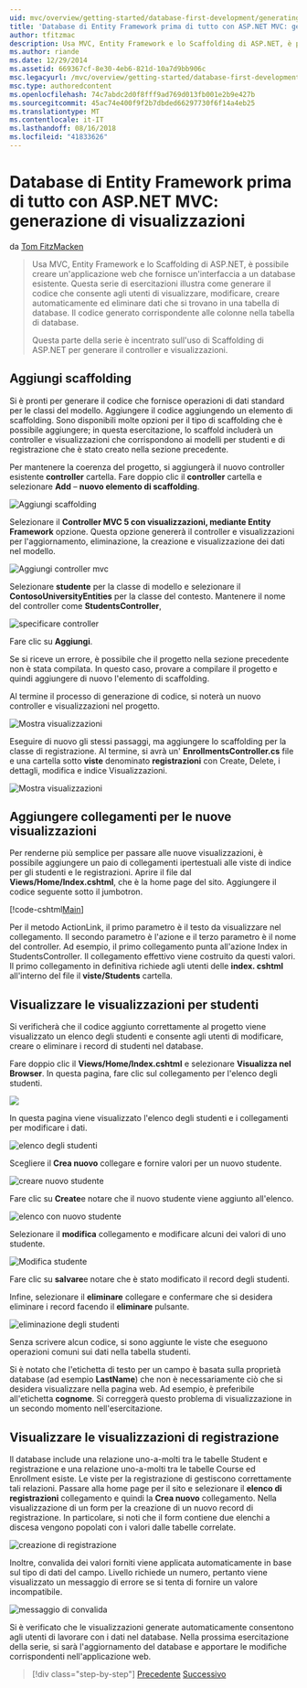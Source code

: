 ```yaml
---
uid: mvc/overview/getting-started/database-first-development/generating-views
title: 'Database di Entity Framework prima di tutto con ASP.NET MVC: generazione di visualizzazioni | Microsoft Docs'
author: tfitzmac
description: Usa MVC, Entity Framework e lo Scaffolding di ASP.NET, è possibile creare un'applicazione web che fornisce un'interfaccia a un database esistente. Questa esercitazione seri...
ms.author: riande
ms.date: 12/29/2014
ms.assetid: 669367cf-8e30-4eb6-821d-10a7d9bb906c
msc.legacyurl: /mvc/overview/getting-started/database-first-development/generating-views
msc.type: authoredcontent
ms.openlocfilehash: 74c7abdc2d0f8fff9ad769d013fb001e2b9e427b
ms.sourcegitcommit: 45ac74e400f9f2b7dbded66297730f6f14a4eb25
ms.translationtype: MT
ms.contentlocale: it-IT
ms.lasthandoff: 08/16/2018
ms.locfileid: "41833626"
---
```

<a name="ef-database-first-with-aspnet-mvc-generating-views"></a>Database di Entity Framework prima di tutto con ASP.NET MVC: generazione di visualizzazioni
====================
da [Tom FitzMacken](https://github.com/tfitzmac)

> Usa MVC, Entity Framework e lo Scaffolding di ASP.NET, è possibile creare un'applicazione web che fornisce un'interfaccia a un database esistente. Questa serie di esercitazioni illustra come generare il codice che consente agli utenti di visualizzare, modificare, creare automaticamente ed eliminare dati che si trovano in una tabella di database. Il codice generato corrispondente alle colonne nella tabella di database.
> 
> Questa parte della serie è incentrato sull'uso di Scaffolding di ASP.NET per generare il controller e visualizzazioni.


## <a name="add-scaffold"></a>Aggiungi scaffolding

Si è pronti per generare il codice che fornisce operazioni di dati standard per le classi del modello. Aggiungere il codice aggiungendo un elemento di scaffolding. Sono disponibili molte opzioni per il tipo di scaffolding che è possibile aggiungere; in questa esercitazione, lo scaffold includerà un controller e visualizzazioni che corrispondono ai modelli per studenti e di registrazione che è stato creato nella sezione precedente.

Per mantenere la coerenza del progetto, si aggiungerà il nuovo controller esistente **controller** cartella. Fare doppio clic il **controller** cartella e selezionare **Add** – **nuovo elemento di scaffolding**.

![Aggiungi scaffolding](generating-views/_static/image1.png)

Selezionare il **Controller MVC 5 con visualizzazioni, mediante Entity Framework** opzione. Questa opzione genererà il controller e visualizzazioni per l'aggiornamento, eliminazione, la creazione e visualizzazione dei dati nel modello.

![Aggiungi controller mvc](generating-views/_static/image2.png)

Selezionare **studente** per la classe di modello e selezionare il **ContosoUniversityEntities** per la classe del contesto. Mantenere il nome del controller come **StudentsController**,

![specificare controller](generating-views/_static/image3.png)

Fare clic su **Aggiungi**.

Se si riceve un errore, è possibile che il progetto nella sezione precedente non è stata compilata. In questo caso, provare a compilare il progetto e quindi aggiungere di nuovo l'elemento di scaffolding.

Al termine il processo di generazione di codice, si noterà un nuovo controller e visualizzazioni nel progetto.

![Mostra visualizzazioni](generating-views/_static/image4.png)

Eseguire di nuovo gli stessi passaggi, ma aggiungere lo scaffolding per la classe di registrazione. Al termine, si avrà un' **EnrollmentsController.cs** file e una cartella sotto **viste** denominato **registrazioni** con Create, Delete, i dettagli, modifica e indice Visualizzazioni.

![Mostra visualizzazioni](generating-views/_static/image5.png)

## <a name="add-links-to-new-views"></a>Aggiungere collegamenti per le nuove visualizzazioni

Per renderne più semplice per passare alle nuove visualizzazioni, è possibile aggiungere un paio di collegamenti ipertestuali alle viste di indice per gli studenti e le registrazioni. Aprire il file dal **Views/Home/Index.cshtml**, che è la home page del sito. Aggiungere il codice seguente sotto il jumbotron.

[!code-cshtml[Main](generating-views/samples/sample1.cshtml)]

Per il metodo ActionLink, il primo parametro è il testo da visualizzare nel collegamento. Il secondo parametro è l'azione e il terzo parametro è il nome del controller. Ad esempio, il primo collegamento punta all'azione Index in StudentsController. Il collegamento effettivo viene costruito da questi valori. Il primo collegamento in definitiva richiede agli utenti delle **index. cshtml** all'interno del file il **viste/Students** cartella.

## <a name="display-student-views"></a>Visualizzare le visualizzazioni per studenti

Si verificherà che il codice aggiunto correttamente al progetto viene visualizzato un elenco degli studenti e consente agli utenti di modificare, creare o eliminare i record di studenti nel database.

Fare doppio clic il **Views/Home/Index.cshtml** e selezionare **Visualizza nel Browser**. In questa pagina, fare clic sul collegamento per l'elenco degli studenti.

![](generating-views/_static/image6.png)

In questa pagina viene visualizzato l'elenco degli studenti e i collegamenti per modificare i dati.

![elenco degli studenti](generating-views/_static/image7.png)

Scegliere il **Crea nuovo** collegare e fornire valori per un nuovo studente.

![creare nuovo studente](generating-views/_static/image8.png)

Fare clic su **Create**e notare che il nuovo studente viene aggiunto all'elenco.

![elenco con nuovo studente](generating-views/_static/image9.png)

Selezionare il **modifica** collegamento e modificare alcuni dei valori di uno studente.

![Modifica studente](generating-views/_static/image10.png)

Fare clic su **salvare**e notare che è stato modificato il record degli studenti.

Infine, selezionare il **eliminare** collegare e confermare che si desidera eliminare i record facendo il **eliminare** pulsante.

![eliminazione degli studenti](generating-views/_static/image11.png)

Senza scrivere alcun codice, si sono aggiunte le viste che eseguono operazioni comuni sui dati nella tabella studenti.

Si è notato che l'etichetta di testo per un campo è basata sulla proprietà database (ad esempio **LastName**) che non è necessariamente ciò che si desidera visualizzare nella pagina web. Ad esempio, è preferibile all'etichetta **cognome**. Si correggerà questo problema di visualizzazione in un secondo momento nell'esercitazione.

## <a name="display-enrollment-views"></a>Visualizzare le visualizzazioni di registrazione

Il database include una relazione uno-a-molti tra le tabelle Student e registrazione e una relazione uno-a-molti tra le tabelle Course ed Enrollment esiste. Le viste per la registrazione di gestiscono correttamente tali relazioni. Passare alla home page per il sito e selezionare il **elenco di registrazioni** collegamento e quindi la **Crea nuovo** collegamento. Nella visualizzazione di un form per la creazione di un nuovo record di registrazione. In particolare, si noti che il form contiene due elenchi a discesa vengono popolati con i valori dalle tabelle correlate.

![creazione di registrazione](generating-views/_static/image12.png)

Inoltre, convalida dei valori forniti viene applicata automaticamente in base sul tipo di dati del campo. Livello richiede un numero, pertanto viene visualizzato un messaggio di errore se si tenta di fornire un valore incompatibile.

![messaggio di convalida](generating-views/_static/image13.png)

Si è verificato che le visualizzazioni generate automaticamente consentono agli utenti di lavorare con i dati nel database. Nella prossima esercitazione della serie, si sarà l'aggiornamento del database e apportare le modifiche corrispondenti nell'applicazione web.

> [!div class="step-by-step"]
> [Precedente](creating-the-web-application.md)
> [Successivo](changing-the-database.md)
